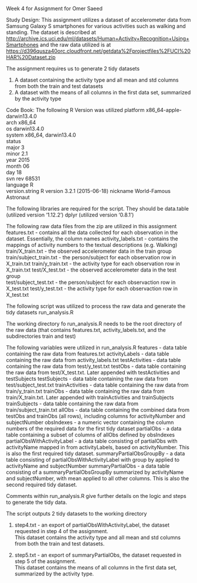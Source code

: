 Week 4 for Assignment for Omer Saeed

Study Design:
This assignment utilizes a dataset of accelerometer data from Samsung Galaxy S smartphones for
various activities such as walking and standing.  The dataset is described at
http://archive.ics.uci.edu/ml/datasets/Human+Activity+Recognition+Using+Smartphones
and the raw data utilized is at
https://d396qusza40orc.cloudfront.net/getdata%2Fprojectfiles%2FUCI%20HAR%20Dataset.zip

The assignment requires us to generate 2 tidy datasets
1.  A dataset containing the activity type and all mean and std columns from both the train and test datasets
2.  A dataset with the means of all columns in the first data set, summarized by the activity type

Code Book:
The following R Version was utilized
platform       x86_64-apple-darwin13.4.0   
arch           x86_64                      
os             darwin13.4.0                
system         x86_64, darwin13.4.0        
status                                     
major          3                           
minor          2.1                         
year           2015                        
month          06                          
day            18                          
svn rev        68531                       
language       R                           
version.string R version 3.2.1 (2015-06-18)
nickname       World-Famous Astronaut      


The following libraries are required for the script.  They should be 
data.table (utilized version ‘1.12.2’)
dplyr (utilized version ‘0.8.1’)

The following raw data files from the zip are utilized in this assignment
features.txt - contains all the data collected for each observation in the dataset.  Essentially, the column names
activity_labels.txt - contains the mappings of activity numbers to the textual descriptions (e.g. Walking)
train/X_train.txt - the observed accelerometer data in the train group
train/subject_train.txt - the person/subject for each observation row in X_train.txt
train/y_train.txt - the activity type for each observation row in X_train.txt
test/X_test.txt - the observed accelerometer data in the test group  
test/subject_test.txt - the person/subject for each observaction row in X_test.txt
test/y_test.txt - the activity type for each observaction row in X_test.txt

The following script was utilized to process the raw data and generate the tidy datasets
run_analysis.R

The working directory fo run_analysis.R needs to be the root directory of the raw data (that contains features.txt, 
activity_labels.txt, and the subdirectories train and test)

The following variables were utilized in run_analysis.R
features - data table containing the raw data from features.txt
activityLabels - data table containing the raw data from activity_labels.txt
testActivities - data table containing the raw data from test/y_test.txt
testObs - data table containing the raw data from test/X_test.txt.  Later appended with testActivities and testSubjects
testSubjects - data table containing the raw data from test/subject_test.txt
trainActivities - data table containing the raw data from train/y_train.txt
trainObs - data table containing the raw data from train/X_train.txt.  Later appended with trainActivities and trainSubjects
trainSubjects - data table containing the raw data from train/subject_train.txt
allObs - data table containing the combined data from testObs and trainObs (all rows), including columns for activityNumber and subjectNumber
obsIndexes - a numeric vector containing the column numbers of the required data for the first tidy dataset
partialObs - a data table containing a subset of columns of allObs defined by obsIndexes
partialObsWithActivityLabel - a data table consisting of partialObs with activityName mapped in from activityLabels, based on activityNumber.
							This is also the first required tidy dataset.
summaryPartialObsGroupBy - a data table consisting of partialObsWithActivityLabel with group by applied to activityName and subjectNumber
summaryPartialObs - a data table consisting of a summaryPartialObsGroupBy summarized by activityName and subjectNumber, with mean applied to all other columns.
							This is also the second required tidy dataset.
							

Comments within run_analysis.R give further details on the logic and steps to generate the tidy data.
							
The script outputs 2 tidy datasets to the working directory
1.  step4.txt - an export of partialObsWithActivityLabel, the dataset requested in step 4 of the assignment.  
This dataset contains the activity type and all mean and std columns from both the train and test datasets.

2.  step5.txt - an export of summaryPartialObs, the dataset requested in step 5 of the assignment.  
This dataset contains the means of all columns in the first data set, summarized by the activity type.



